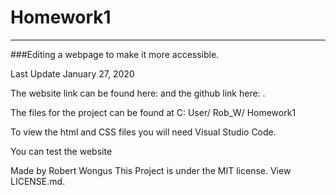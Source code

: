 # Homework1
_________________________________________________________________
###Editing a webpage to make it more accessible. 














Last Update January 27, 2020

The website link can be found here: and the github link here:  .

 The files for the project can be found at C: User/ Rob_W/ Homework1

To view the html  and CSS files you will need Visual Studio Code.

You can test the website 

Made by Robert Wongus
This Project is under the MIT license. View LICENSE.md. 
